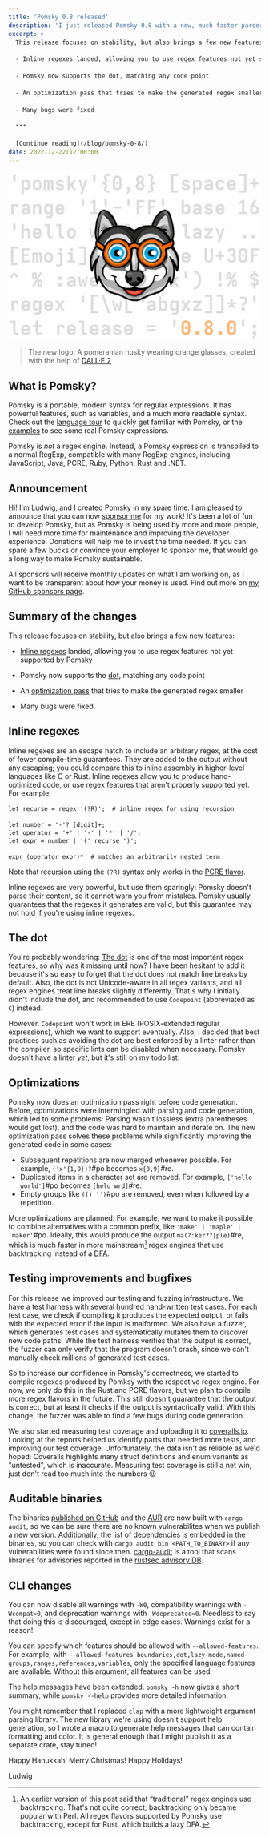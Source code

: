 ```yaml
---
title: 'Pomsky 0.8 released'
description: 'I just released Pomsky 0.8 with a new, much faster parser.'
excerpt: >
  This release focuses on stability, but also brings a few new features:

  - Inline regexes landed, allowing you to use regex features not yet supported by Pomsky

  - Pomsky now supports the dot, matching any code point

  - An optimization pass that tries to make the generated regex smaller

  - Many bugs were fixed

  ***

  [Continue reading](/blog/pomsky-0-8/)
date: 2022-12-22T12:00:00
---
```


![New Pomsky logo](_cover.jpg)

> The new logo: A pomeranian husky wearing orange glasses, created with the help of [DALL·E 2](https://openai.com/dall-e-2/)

## What is Pomsky?

Pomsky is a portable, modern syntax for regular expressions. It has powerful features, such as
variables, and a much more readable syntax. Check out the
[language tour](https://pomsky-lang.org/docs/language-tour/basics/) to quickly get familiar with
Pomsky, or the [examples](https://pomsky-lang.org/docs/examples/) to see some real Pomsky
expressions.

Pomsky is _not_ a regex engine. Instead, a Pomsky expression is transpiled to a normal RegExp,
compatible with many RegExp engines, including JavaScript, Java, PCRE, Ruby, Python, Rust and .NET.

## Announcement

Hi! I'm Ludwig, and I created Pomsky in my spare time. I am pleased to announce that you can now [sponsor me](https://github.com/sponsors/Aloso) for my work! It's been a lot of fun to develop Pomsky, but as Pomsky is being used by more and more people, I will need more time for maintenance and improving the developer experience. Donations will help me to invest the time needed. If you can spare a few bucks or convince your employer to sponsor me, that would go a long way to make Pomsky sustainable.

All sponsors will receive monthly updates on what I am working on, as I want to be transparent about how your money is used. Find out more on [my GitHub sponsors page](https://github.com/sponsors/Aloso).

## Summary of the changes

This release focuses on stability, but also brings a few new features:

<div class="big-list">

- [Inline regexes](#inline-regexes) landed, allowing you to use regex features not yet supported by Pomsky

- Pomsky now supports the [dot](#the-dot), matching any code point

- An [optimization pass](#optimizations) that tries to make the generated regex smaller

- Many bugs were fixed

</div>

## Inline regexes

Inline regexes are an escape hatch to include an arbitrary regex, at the cost of fewer compile-time guarantees. They are added to the output without any escaping; you could compare this to inline assembly in higher-level languages like C or Rust. Inline regexes allow you to produce hand-optimized code, or use regex features that aren't properly supported yet. For example:

```pomsky
let recurse = regex '(?R)';  # inline regex for using recursion

let number = '-'? [digit]+;
let operator = '+' | '-' | '*' | '/';
let expr = number | '(' recurse ')';

expr (operator expr)*  # matches an arbitrarily nested term
```

Note that recursion using the `(?R)` syntax only works in the [PCRE flavor](https://pomsky-lang.org/docs/reference/comparison/#explanation-of-the-flavors).

Inline regexes are very powerful, but use them sparingly: Pomsky doesn't parse their content, so it cannot warn you from mistakes. Pomsky usually guarantees that the regexes it generates are valid, but this guarantee may not hold if you're using inline regexes.

## The dot

You're probably wondering: [The dot](https://www.regular-expressions.info/dot.html) is one of the most important regex features, so why was it missing until now? I have been hesitant to add it because it's so easy to forget that the dot does not match line breaks by default. Also, the dot is not Unicode-aware in all regex variants, and all regex engines treat line breaks slightly differently. That's why I initially didn't include the dot, and recommended to use `Codepoint` (abbreviated as `C`) instead.

However, `Codepoint` won't work in ERE (POSIX-extended regular expressions), which we want to support eventually. Also, I decided that best practices such as avoiding the dot are best enforced by a linter rather than the compiler, so specific lints can be disabled when necessary. Pomsky doesn't have a linter _yet_, but it's still on my todo list.

## Optimizations

Pomsky now does an optimization pass right before code generation. Before, optimizations were intermingled with parsing and code generation, which led to some problems: Parsing wasn't lossless (extra parentheses would get lost), and the code was hard to maintain and iterate on. The new optimization pass solves these problems while significantly improving the generated code in some cases:

- Subsequent repetitions are now merged whenever possible. For example, `('x'{1,9})?`#po becomes `x{0,9}`#re.
- Duplicated items in a character set are removed. For example, `['hello world']`#po becomes `[helo wrd]`#re.
- Empty groups like `(() '')`#po are removed, even when followed by a repetition.

More optimizations are planned: For example, we want to make it possible to combine alternatives with a common prefix, like `'make' | 'maple' | 'maker'`#po. Ideally, this would produce the output `ma(?:ker??|ple)`#re, which is much faster in more mainstream[^1] regex engines that use backtracking instead of a [DFA](https://en.wikipedia.org/wiki/Deterministic_finite_automaton).

## Testing improvements and bugfixes

For this release we improved our testing and fuzzing infrastructure. We have a test harness with several hundred hand-written test cases. For each test case, we check if compiling it produces the expected output, or fails with the expected error if the input is malformed. We also have a fuzzer, which generates test cases and systematically mutates them to discover new code paths. While the test harness verifies that the output is correct, the fuzzer can only verify that the program doesn't crash, since we can't manually check millions of generated test cases.

So to increase our confidence in Pomsky's correctness, we started to compile regexes produced by Pomksy with the respective regex engine. For now, we only do this in the Rust and PCRE flavors, but we plan to compile more regex flavors in the future. This still doesn't guarantee that the output is correct, but at least it checks if the output is syntactically valid. With this change, the fuzzer was able to find a few bugs during code generation.

We also started measuring test coverage and uploading it to [coveralls.io](https://coveralls.io/github/pomsky-lang/pomsky?branch=main). Looking at the reports helped us identify parts that needed more tests, and improving our test coverage. Unfortunately, the data isn't as reliable as we'd hoped: Coveralls highlights many struct definitions and enum variants as "untested", which is inaccurate. Measuring test coverage is still a net win, just don't read too much into the numbers 😉

## Auditable binaries

The binaries [published on GitHub](https://github.com/pomsky-lang/pomsky/releases) and the [AUR](https://aur.archlinux.org/packages/pomsky-bin) are now built with `cargo audit`, so we can be sure there are no known vulnerabilites when we publish a new version. Additionally, the list of dependencies is embedded in the binaries, so you can check with `cargo audit bin <PATH_TO_BINARY>` if any vulnerabilities were found since then. [cargo-audit](https://github.com/rustsec/rustsec) is a tool that scans libraries for advisories reported in the [rustsec advisory DB](https://rustsec.org/).

## CLI changes

You can now disable all warnings with `-W0`, compatibility warnings with `-Wcompat=0`, and deprecation warnings with `-Wdeprecated=0`. Needless to say that doing this is discouraged, except in edge cases. Warnings exist for a reason!

You can specify which features should be allowed with `--allowed-features`. For example, with `--allowed-features boundaries,dot,lazy-mode,named-groups,ranges,references,variables`, only the specified language features are available. Without this argument, all features can be used.

The help messages have been extended. `pomsky -h` now gives a short summary, while `pomsky --help` provides more detailed information.

You might remember that I replaced `clap` with a more lightweight argument parsing library. The new library we're using doesn't support help generation, so I wrote a macro to generate help messages that can contain formatting and color. It is general enough that I might publish it as a separate crate, stay tuned!

Happy Hanukkah! Merry Christmas! Happy Holidays!

Ludwig

[^1]: An earlier version of this post said that “traditional” regex engines use backtracking. That's not quite correct; backtracking only became popular with Perl. All regex flavors supported by Pomsky use backtracking, except for Rust, which builds a lazy DFA.
